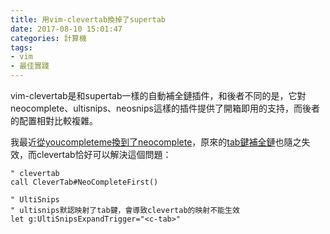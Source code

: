 ```yaml
---
title: 用vim-clevertab換掉了supertab
date: 2017-08-10 15:01:47
categories: 計算機
tags:
- vim
- 最佳實踐
---
```


vim-clevertab是和supertab一樣的自動補全鏈插件，和後者不同的是，它對neocomplete、ultisnips、neosnips這樣的插件提供了開箱即用的支持，而後者的配置相對比較複雜。

我最近[從youcompleteme換到了neocomplete](/post/replace-youcompleteme-with-neocomplete/)，原來的[tab鍵補全鏈](/post/make-youcompleteme-ultisnips-compatible/)也隨之失效，而clevertab恰好可以解決這個問題：

```vim
" clevertab
call CleverTab#NeoCompleteFirst()

" UltiSnips
" ultisnips默認映射了tab鍵，會導致clevertab的映射不能生效
let g:UltiSnipsExpandTrigger="<c-tab>"
```

